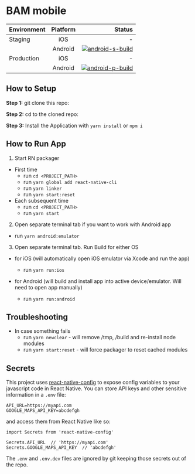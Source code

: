 #  BAM mobile

[android-s-build]: https://app.bitrise.io/app/3ba1345b9a89648c/status.svg?token=-W3HrUymX6iz2u0xL9b0Sg&branch=master "Android Staging build"
[android-p-build]: https://app.bitrise.io/app/3ba1345b9a89648c/status.svg?token=-W3HrUymX6iz2u0xL9b0Sg&branch=production "Android Production build"

| Environment | Platform | Status                                                                    |
| ----------- |:--------:| -------------------------------------------------------------------------:|
| Staging     | iOS      | -                                                                         |
|             | Android  | [![android-s-build]](https://www.bitrise.io/app/b03034d8bdb9c84a#/builds) |
| Production  | iOS      | -                                                                         |
|             | Android  | [![android-p-build]](https://www.bitrise.io/app/b03034d8bdb9c84a#/builds) |

## How to Setup

**Step 1:** git clone this repo:

**Step 2:** cd to the cloned repo:

**Step 3:** Install the Application with `yarn install` or `npm i`

## How to Run App

1. Start RN packager
  * First time
    * run `cd <PROJECT_PATH>`
    * run `yarn global add react-native-cli`
    * run `yarn linker`
    * run `yarn start:reset`
  * Each subsequent time
    * run `cd <PROJECT_PATH>`
    * run `yarn start`

2. Open separate terminal tab if you want to work with Android app
  * run `yarn android:emulator`

3. Open separate terminal tab. Run Build for either OS
  * for iOS (will automatically open iOS emulator via Xcode and run the app)
    * run `yarn run:ios`

  * for Android (will build and install app into active device/emulator. Will need to open app manually)
    * run `yarn run:android`

## Troubleshooting

  * In case something fails
    * run `yarn newclear` - will remove /tmp, /build and re-install node modules
    * run `yarn start:reset` - will force packager to reset cached modules

## Secrets

This project uses [react-native-config](https://github.com/luggit/react-native-config) to expose config variables to your javascript code in React Native. You can store API keys
and other sensitive information in a `.env` file:

```
API_URL=https://myapi.com
GOOGLE_MAPS_API_KEY=abcdefgh
```

and access them from React Native like so:

```
import Secrets from 'react-native-config'

Secrets.API_URL  // 'https://myapi.com'
Secrets.GOOGLE_MAPS_API_KEY  // 'abcdefgh'
```

The `.env` and `.env.dev` files are ignored by git keeping those secrets out of the repo.
